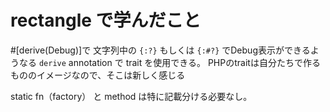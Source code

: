 # rectangle で学んだこと

#[derive(Debug)]で 文字列中の `{:?}` もしくは `{:#?}` でDebug表示ができるようなる
`derive` annotation で trait を使用できる。 PHPのtraitは自分たちで作るもののイメージなので、そこは新しく感じる

static fn（factory） と method は特に記載分ける必要なし。
